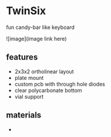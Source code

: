 # TwinSix
fun candy-bar like keyboard

![image](image link here)

## features
- 2x3x2 ortholinear layout
- plate mount
- custom pcb with through hole diodes
- clear polycarbonate bottom
- vial support

## materials
- 
